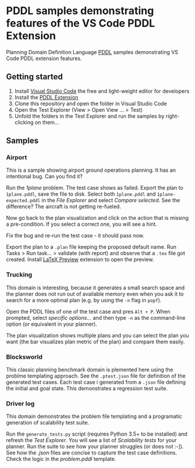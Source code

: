# PDDL samples demonstrating features of the VS Code PDDL Extension

Planning Domain Definition Language [PDDL](https://en.wikipedia.org/wiki/Planning_Domain_Definition_Language) samples demonstrating VS Code PDDL extension features.

## Getting started

1. Install [Visual Studio Code](https://code.visualstudio.com/download) the free and light-weight editor for developers
1. Install the [PDDL Extension](https://marketplace.visualstudio.com/items?itemName=jan-dolejsi.pddl)
1. Clone this repository and open the folder in Visual Studio Code
1. Open the Test Explorer (View > Open View ... > Test)
1. Unfold the folders in the Test Explorer and run the samples by right-clicking on them...

## Samples

### Airport

This is a sample showing airport ground operations planning. It has an intentional bug. Can you find it?

Run the _1plane_ problem. The test case shows as failed. Export the plan to `1plane.pddl`, save the file to disk. Select both `1plane.pddl` and `1plane-expected.pddl` in the _File Explorer_ and select _Compare selected_. See the difference? The aircraft is not getting re-fueled.

Now go back to the plan visualization and click on the action that is missing a pre-condition. If you select a correct one, you will see a hint.

Fix the bug and re-run the test case - it should pass now.

Export the plan to a `.plan` file keeping the proposed default name. Run Tasks > Run task... > validate (with report) and observe that a `.tex` file got created. Install [LaTeX Preview](https://marketplace.visualstudio.com/items?itemName=ajshort.latex-preview) extension to open the preview.

### Trucking

This domain is interesting, because it generates a small search space and the planner does not run out of available memory even when you ask it to search for a more optimal plan (e.g. by using the `-n` flag in `popf`).

Open the PDDL files of one of the test case and pres `Alt + P`. When prompted, select _specific options..._ and then type `-n` as the command-line option (or equivalent in your planner).

The plan visualization shows multiple plans and you can select the plan you want (the bar visualizes plan metric of the plan) and compare them easily.

### Blocksworld

This classic planning benchmark domain is plemented here using the problme templating approach. See the `.ptest.json` file for definition of the generated test cases. Each test case i generated from a `.json` file defining the initial and goal state.
This demonstrates a regression test suite.

### Driver log

This domain demonstrates the problem file templating and a programatic generation of scalability test suite.

Run the `generate_tests.py` script (requires Python 3.5+ to be installed) and refresh the _Test Explorer_. You will see a list of _Scalability tests_ for your planner. Run the suite to see how your planner struggles (or does not :-]). See how the _.json_ files are concise to capture the test case definitions. Check the logic in the _problem.pddl_ template.